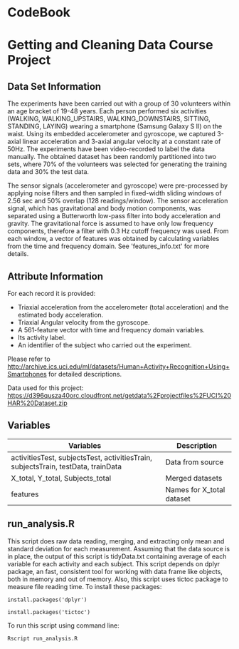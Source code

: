 # CodeBook
# Getting and Cleaning Data Course Project

## Data Set Information
The experiments have been carried out with a group of 30 volunteers within an age bracket of 19-48 years. Each person performed six activities (WALKING, WALKING_UPSTAIRS, WALKING_DOWNSTAIRS, SITTING, STANDING, LAYING) wearing a smartphone (Samsung Galaxy S II) on the waist. Using its embedded accelerometer and gyroscope, we captured 3-axial linear acceleration and 3-axial angular velocity at a constant rate of 50Hz. The experiments have been video-recorded to label the data manually. The obtained dataset has been randomly partitioned into two sets, where 70% of the volunteers was selected for generating the training data and 30% the test data. 

The sensor signals (accelerometer and gyroscope) were pre-processed by applying noise filters and then sampled in fixed-width sliding windows of 2.56 sec and 50% overlap (128 readings/window). The sensor acceleration signal, which has gravitational and body motion components, was separated using a Butterworth low-pass filter into body acceleration and gravity. The gravitational force is assumed to have only low frequency components, therefore a filter with 0.3 Hz cutoff frequency was used. From each window, a vector of features was obtained by calculating variables from the time and frequency domain. See 'features_info.txt' for more details. 

## Attribute Information
For each record it is provided:
- Triaxial acceleration from the accelerometer (total acceleration) and the estimated body acceleration.
- Triaxial Angular velocity from the gyroscope. 
- A 561-feature vector with time and frequency domain variables. 
- Its activity label. 
- An identifier of the subject who carried out the experiment.

Please refer to http://archive.ics.uci.edu/ml/datasets/Human+Activity+Recognition+Using+Smartphones for detailed descriptions.

Data used for this project:
https://d396qusza40orc.cloudfront.net/getdata%2Fprojectfiles%2FUCI%20HAR%20Dataset.zip 

## Variables
| Variables | Description |
| --------- | ----------- |
activitiesTest, subjectsTest, activitiesTrain, subjectsTrain, testData, trainData | Data from source
X_total, Y_total, Subjects_total | Merged datasets
features | Names for X_total dataset

## run_analysis.R
This script does raw data reading, merging, and extracting only mean and standard deviation for each measurement. Assuming that the data source is in place, the output
of this script is tidyData.txt containing average of each variable for each activity and each subject. This script depends on dplyr package, an fast, consistent tool for working with data frame like objects, both in memory and out of memory. Also, this script uses tictoc package to measure file reading time. To install these packages:

`install.packages('dplyr')`

`install.packages('tictoc')`

To run this script using command line:

`Rscript run_analysis.R`